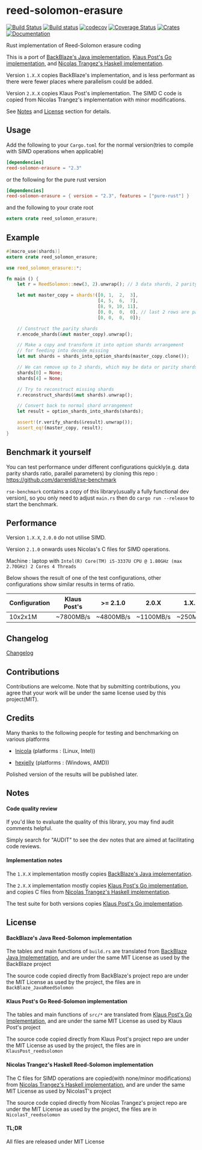# reed-solomon-erasure
[![Build Status](https://travis-ci.org/darrenldl/reed-solomon-erasure.svg?branch=master)](https://travis-ci.org/darrenldl/reed-solomon-erasure)
[![Build status](https://ci.appveyor.com/api/projects/status/47c0emjoa9bhpjlb/branch/master?svg=true)](https://ci.appveyor.com/project/darrenldl/reed-solomon-erasure/branch/master)
[![codecov](https://codecov.io/gh/darrenldl/reed-solomon-erasure/branch/master/graph/badge.svg)](https://codecov.io/gh/darrenldl/reed-solomon-erasure)
[![Coverage Status](https://coveralls.io/repos/github/darrenldl/reed-solomon-erasure/badge.svg?branch=master)](https://coveralls.io/github/darrenldl/reed-solomon-erasure?branch=master)
[![Crates](https://img.shields.io/crates/v/reed-solomon-erasure.svg)](https://crates.io/crates/reed-solomon-erasure)
[![Documentation](https://docs.rs/reed-solomon-erasure/badge.svg)](https://docs.rs/reed-solomon-erasure)

Rust implementation of Reed-Solomon erasure coding

This is a port of [BackBlaze's Java implementation](https://github.com/Backblaze/JavaReedSolomon), [Klaus Post's Go implementation](https://github.com/klauspost/reedsolomon), and [Nicolas Trangez's Haskell implementation](https://github.com/NicolasT/reedsolomon).

Version `1.X.X` copies BackBlaze's implementation, and is less performant as there were fewer places where parallelism could be added.

Version `2.X.X` copies Klaus Post's implementation. The SIMD C code is copied from Nicolas Trangez's implementation with minor modifications.

See [Notes](#notes) and [License](#license) section for details.

## Usage
Add the following to your `Cargo.toml` for the normal version(tries to compile with SIMD operations when applicable)
```toml
[dependencies]
reed-solomon-erasure = "2.3"
```
or the following for the pure rust version
```toml
[dependencies]
reed-solomon-erasure = { version = "2.3", features = ["pure-rust"] }
```
and the following to your crate root
```rust
extern crate reed_solomon_erasure;
```

## Example
```rust
#[macro_use(shards)]
extern crate reed_solomon_erasure;

use reed_solomon_erasure::*;

fn main () {
    let r = ReedSolomon::new(3, 2).unwrap(); // 3 data shards, 2 parity shards

    let mut master_copy = shards!([0, 1,  2,  3],
                                  [4, 5,  6,  7],
                                  [8, 9, 10, 11],
                                  [0, 0,  0,  0], // last 2 rows are parity shards
                                  [0, 0,  0,  0]);

    // Construct the parity shards
    r.encode_shards(&mut master_copy).unwrap();

    // Make a copy and transform it into option shards arrangement
    // for feeding into decode_missing
    let mut shards = shards_into_option_shards(master_copy.clone());

    // We can remove up to 2 shards, which may be data or parity shards
    shards[0] = None;
    shards[4] = None;

    // Try to reconstruct missing shards
    r.reconstruct_shards(&mut shards).unwrap();

    // Convert back to normal shard arrangement
    let result = option_shards_into_shards(shards);

    assert!(r.verify_shards(&result).unwrap());
    assert_eq!(master_copy, result);
}
```

## Benchmark it yourself
You can test performance under different configurations quickly(e.g. data parity shards ratio, parallel parameters)
by cloning this repo : https://github.com/darrenldl/rse-benchmark

`rse-benchmark` contains a copy of this library(usually a fully functional dev version), so you only need to adjust `main.rs`
then do `cargo run --release` to start the benchmark.

## Performance
Version `1.X.X`, `2.0.0` do not utilise SIMD.

Version `2.1.0` onwards uses Nicolas's C files for SIMD operations.

Machine : laptop with `Intel(R) Core(TM) i5-3337U CPU @ 1.80GHz (max 2.70GHz) 2 Cores 4 Threads`

Below shows the result of one of the test configurations, other configurations show similar results in terms of ratio.

|Configuration| Klaus Post's | >= 2.1.0 | 2.0.X | 1.X.X |
|---|---|---|---|---|
| 10x2x1M | ~7800MB/s |~4800MB/s | ~1100MB/s | ~250MB/s |

## Changelog
[Changelog](CHANGELOG.md)

## Contributions
Contributions are welcome. Note that by submitting contributions, you agree that your work will be under the same license used by this project(MIT).

## Credits
Many thanks to the following people for testing and benchmarking on various platforms

  - [lnicola](https://github.com/lnicola/) (platforms : (Linux, Intel))

  - [hexjelly](https://github.com/hexjelly) (platforms : (Windows, AMD))

Polished version of the results will be published later.

## Notes
#### Code quality review
If you'd like to evaluate the quality of this library, you may find audit comments helpful.

Simply search for "AUDIT" to see the dev notes that are aimed at facilitating code reviews.

#### Implementation notes
The `1.X.X` implementation mostly copies [BackBlaze's Java implementation](https://github.com/Backblaze/JavaReedSolomon).

The `2.X.X` implementation mostly copies [Klaus Post's Go implementation](https://github.com/klauspost/reedsolomon), and copies C files from [Nicolas Trangez's Haskell implementation](https://github.com/NicolasT/reedsolomon).

The test suite for both versions copies [Klaus Post's Go implementation](https://github.com/klauspost/reedsolomon).

## License
#### BackBlaze's Java Reed-Solomon implementation
The tables and main functions of ```build.rs``` are translated from [BackBlaze Java Implementation](https://github.com/Backblaze/JavaReedSolomon), and are under the same MIT License as used by the BackBlaze project

The source code copied directly from BackBlaze's project repo are under the MIT License as used by the project, the files are in `BackBlaze_JavaReedSolomon`

#### Klaus Post's Go Reed-Solomon implementation
The tables and main functions of ```src/*``` are translated from [Klaus Post's Go Implementation](https://github.com/klauspost/reedsolomon), and are under the same MIT License as used by Klaus Post's project

The source code copied directly from Klaus Post's project repo are under the MIT License as used by the project, the files are in `KlausPost_reedsolomon`

#### Nicolas Trangez's Haskell Reed-Solomon implementation
The C files for SIMD operations are copied(with none/minor modifications) from [Nicolas Trangez's Haskell implementation](https://github.com/NicolasT/reedsolomon), and are under the same MIT License as used by NicolasT's project

The source code copied directly from Nicolas Trangez's project repo are under the MIT License as used by the project, the files are in `NicolasT_reedsolomon`

#### TL;DR
All files are released under MIT License
